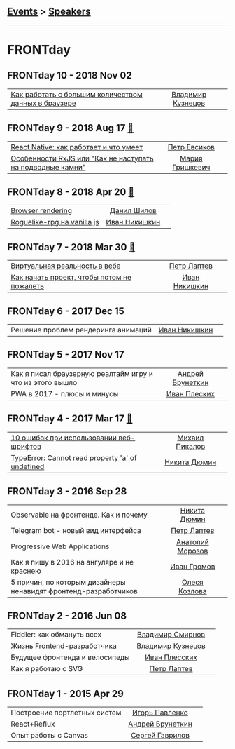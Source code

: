 ## [Events](../README.md) > [Speakers](../speakers.md)
---

# FRONTday

## FRONTday 10 - 2018 Nov 02 
| | | |
| --- | :---: | --- |
| [Как работать с большим количеством данных в браузере](https://www.youtube.com/watch?v=rMZBrm_B9h4)  |  [Владимир Кузнецов](../../speakers/Владимир%20Кузнецов.md)  |    |
## FRONTday 9 - 2018 Aug 17 [:movie_camera:](https://www.youtube.com/watch?v=_YENFgmTYRg)
| | | |
| --- | :---: | --- |
| [React Native: как работает и что умеет](https://youtu.be/_YENFgmTYRg?t=268)  |  [Петр Евсиков](../../speakers/Петр%20Евсиков.md)  |    |
| [Особенности RxJS или &quot;Как не наступать на подводные камни&quot;](https://youtu.be/_YENFgmTYRg?t=6123)  |  [Мария Гришкевич](../../speakers/Мария%20Гришкевич.md)  |    |
## FRONTday 8 - 2018 Apr 20 [:movie_camera:](https://www.youtube.com/watch?v=ZSEyI-FSnlg)
| | | |
| --- | :---: | --- |
| [Browser rendering](https://youtu.be/ZSEyI-FSnlg?t=623)  |  [Данил Шилов](../../speakers/Данил%20Шилов.md)  |    |
| [Roguelike-rpg на vanilla js](https://youtu.be/ZSEyI-FSnlg?t=3579)  |  [Иван Никишкин](../../speakers/Иван%20Никишкин.md)  |    |
## FRONTday 7 - 2018 Mar 30 [:movie_camera:](https://www.youtube.com/watch?v=iUamlshzIHY)
| | | |
| --- | :---: | --- |
| [Виртуальная реальность в вебе](https://youtu.be/iUamlshzIHY?t=255)  |  [Петр Лаптев](../../speakers/Петр%20Лаптев.md)  |    |
| [Как начать проект, чтобы потом не пожалеть](https://youtu.be/iUamlshzIHY?t=6070)  |  [Иван Никишкин](../../speakers/Иван%20Никишкин.md)  |    |
## FRONTday 6 - 2017 Dec 15 
| | | |
| --- | :---: | --- |
| Решение проблем рендеринга анимаций  |  [Иван Никишкин](../../speakers/Иван%20Никишкин.md)  |    |
## FRONTday 5 - 2017 Nov 17 
| | | |
| --- | :---: | --- |
| Как я писал браузерную реалтайм игру и что из этого вышло  |  [Андрей Брунеткин](../../speakers/Андрей%20Брунеткин.md)  |    |
| PWA в 2017 - плюсы и минусы  |  [Иван Плеских](../../speakers/Иван%20Плеских.md)  |    |
## FRONTday 4 - 2017 Mar 17 [:movie_camera:](https://www.youtube.com/playlist?list=PLlAdykumHRCeKsMMnJ0-WrnRWBZHs9Kmj)
| | | |
| --- | :---: | --- |
| [10 ошибок при использовании веб-шрифтов](https://www.youtube.com/watch?v=tbp_Nqr8SIk)  |  [Михаил Пикалов](../../speakers/Михаил%20Пикалов.md)  |    |
| [TypeError: Cannot read property &#39;a&#39; of undefined](https://www.youtube.com/watch?v=Zx-SXF72Fjo)  |  [Никита Дюмин](../../speakers/Никита%20Дюмин.md)  |    |
## FRONTday 3 - 2016 Sep 28 
| | | |
| --- | :---: | --- |
| Observable на фронтенде. Как и почему  |  [Никита Дюмин](../../speakers/Никита%20Дюмин.md)  |    |
| Telegram bot - новый вид интерфейса  |  [Петр Лаптев](../../speakers/Петр%20Лаптев.md)  |    |
| Progressive Web Applications  |  [Анатолий Морозов](../../speakers/Анатолий%20Морозов.md)  |    |
| Как я пишу в 2016 на ангуляре и не краснею  |  [Иван Громов](../../speakers/Иван%20Громов.md)  |    |
| 5 причин, по которым дизайнеры ненавидят фронтенд-разработчиков  |  [Олеся Козлова](../../speakers/Олеся%20Козлова.md)  |    |
## FRONTday 2 - 2016 Jun 08 
| | | |
| --- | :---: | --- |
| Fiddler: как обмануть всех  |  [Владимир Смирнов](../../speakers/Владимир%20Смирнов.md)  |    |
| Жизнь Frontend-разработчика  |  [Владимир Кузнецов](../../speakers/Владимир%20Кузнецов.md)  |    |
| Будущее фронтенда и велосипеды  |  [Иван Плесских](../../speakers/Иван%20Плесских.md)  |    |
| Как я работаю с SVG  |  [Петр Лаптев](../../speakers/Петр%20Лаптев.md)  |    |
## FRONTday 1 - 2015 Apr 29 
| | | |
| --- | :---: | --- |
| Построение портлетных систем  |  [Игорь Павленко](../../speakers/Игорь%20Павленко.md)  |    |
| React+Reflux  |  [Андрей Брунеткин](../../speakers/Андрей%20Брунеткин.md)  |    |
| Опыт работы с Canvas  |  [Сергей Гаврилов](../../speakers/Сергей%20Гаврилов.md)  |    |
